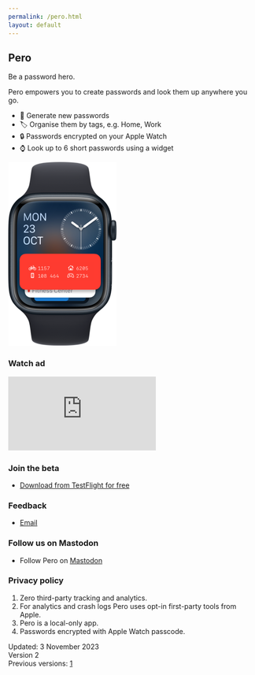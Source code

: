 ```yaml
---
permalink: /pero.html
layout: default
---
```


<h2 class="appName">Pero</h2>
<p class="hero">Be a password hero.</p>

Pero empowers you to create passwords and look them up anywhere you go.

- 🔢 Generate new passwords
- 🏷️ Organise them by tags, e.g. Home, Work
- 🔒 Passwords encrypted on your Apple Watch
- ⌚️ Look up to 6 short passwords using a widget

<p><img class="screenshot" alt="Apple Watch Smart Stack showing Pero widget with 4 short passwords." src="/images/pero-hero_2x.png" style="width: 220px; padding-bottom: 0;" /></p>

### Watch ad

<iframe  src="https://player.vimeo.com/video/880931232?badge=0&amp;autopause=0&amp;quality_selector=1&amp;player_id=0&amp;app_id=58479" width="auto" height="auto" frameborder="0" allow="fullscreen; picture-in-picture" title="Password hero."></iframe>

### Join the beta

- [Download from TestFlight for free](https://testflight.apple.com/join/k5fOnkxq)

### Feedback

- [Email](https://www.cocoa.productions/support) 

### Follow us on Mastodon

- Follow Pero on <a rel="me" href="https://mastodonapp.uk/@pero">Mastodon</a>

<h3 id="privacy">Privacy policy</h3>

1. Zero third-party tracking and analytics.
2. For analytics and crash logs Pero uses opt-in first-party tools from Apple.
3. Pero is a local-only app.
4. Passwords encrypted with Apple Watch passcode.

Updated: 3 November 2023  
Version 2  
Previous versions: [1](https://github.com/cocoaproductions/cocoaproductions.github.io/commit/08d336383e5d6a177da1c455f94e3af05995121b)  
  
<br>
<br>
<br>
